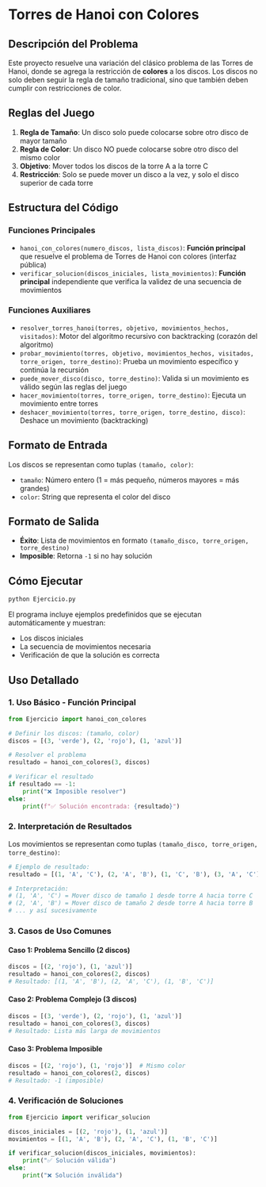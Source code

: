 # Torres de Hanoi con Colores

## Descripción del Problema

Este proyecto resuelve una variación del clásico problema de las Torres de Hanoi, donde se agrega la restricción de **colores** a los discos. Los discos no solo deben seguir la regla de tamaño tradicional, sino que también deben cumplir con restricciones de color.

## Reglas del Juego

1. **Regla de Tamaño**: Un disco solo puede colocarse sobre otro disco de mayor tamaño
2. **Regla de Color**: Un disco NO puede colocarse sobre otro disco del mismo color
3. **Objetivo**: Mover todos los discos de la torre A a la torre C
4. **Restricción**: Solo se puede mover un disco a la vez, y solo el disco superior de cada torre

## Estructura del Código

### Funciones Principales

- `hanoi_con_colores(numero_discos, lista_discos)`: **Función principal** que resuelve el problema de Torres de Hanoi con colores (interfaz pública)
- `verificar_solucion(discos_iniciales, lista_movimientos)`: **Función principal** independiente que verifica la validez de una secuencia de movimientos

### Funciones Auxiliares

- `resolver_torres_hanoi(torres, objetivo, movimientos_hechos, visitados)`: Motor del algoritmo recursivo con backtracking (corazón del algoritmo)
- `probar_movimiento(torres, objetivo, movimientos_hechos, visitados, torre_origen, torre_destino)`: Prueba un movimiento específico y continúa la recursión
- `puede_mover_disco(disco, torre_destino)`: Valida si un movimiento es válido según las reglas del juego
- `hacer_movimiento(torres, torre_origen, torre_destino)`: Ejecuta un movimiento entre torres
- `deshacer_movimiento(torres, torre_origen, torre_destino, disco)`: Deshace un movimiento (backtracking)

## Formato de Entrada

Los discos se representan como tuplas `(tamaño, color)`:
- `tamaño`: Número entero (1 = más pequeño, números mayores = más grandes)
- `color`: String que representa el color del disco

## Formato de Salida

- **Éxito**: Lista de movimientos en formato `(tamaño_disco, torre_origen, torre_destino)`
- **Imposible**: Retorna `-1` si no hay solución

## Cómo Ejecutar

```bash
python Ejercicio.py
```

El programa incluye ejemplos predefinidos que se ejecutan automáticamente y muestran:
- Los discos iniciales
- La secuencia de movimientos necesaria
- Verificación de que la solución es correcta

## Uso Detallado

### 1. Uso Básico - Función Principal

```python
from Ejercicio import hanoi_con_colores

# Definir los discos: (tamaño, color)
discos = [(3, 'verde'), (2, 'rojo'), (1, 'azul')]

# Resolver el problema
resultado = hanoi_con_colores(3, discos)

# Verificar el resultado
if resultado == -1:
    print("❌ Imposible resolver")
else:
    print(f"✅ Solución encontrada: {resultado}")
```

### 2. Interpretación de Resultados

Los movimientos se representan como tuplas `(tamaño_disco, torre_origen, torre_destino)`:

```python
# Ejemplo de resultado:
resultado = [(1, 'A', 'C'), (2, 'A', 'B'), (1, 'C', 'B'), (3, 'A', 'C'), (1, 'B', 'A'), (2, 'B', 'C'), (1, 'A', 'C')]

# Interpretación:
# (1, 'A', 'C') = Mover disco de tamaño 1 desde torre A hacia torre C
# (2, 'A', 'B') = Mover disco de tamaño 2 desde torre A hacia torre B
# ... y así sucesivamente
```

### 3. Casos de Uso Comunes

#### Caso 1: Problema Sencillo (2 discos)
```python
discos = [(2, 'rojo'), (1, 'azul')]
resultado = hanoi_con_colores(2, discos)
# Resultado: [(1, 'A', 'B'), (2, 'A', 'C'), (1, 'B', 'C')]
```

#### Caso 2: Problema Complejo (3 discos)
```python
discos = [(3, 'verde'), (2, 'rojo'), (1, 'azul')]
resultado = hanoi_con_colores(3, discos)
# Resultado: Lista más larga de movimientos
```

#### Caso 3: Problema Imposible
```python
discos = [(2, 'rojo'), (1, 'rojo')]  # Mismo color
resultado = hanoi_con_colores(2, discos)
# Resultado: -1 (imposible)
```

### 4. Verificación de Soluciones

```python
from Ejercicio import verificar_solucion

discos_iniciales = [(2, 'rojo'), (1, 'azul')]
movimientos = [(1, 'A', 'B'), (2, 'A', 'C'), (1, 'B', 'C')]

if verificar_solucion(discos_iniciales, movimientos):
    print("✅ Solución válida")
else:
    print("❌ Solución inválida")
```
